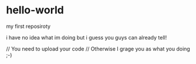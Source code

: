 hello-world
===========

my first reposiroty

i have no idea what im doing but i guess you guys can already tell!
  
// You need to upload your code
// Otherwise I grage you as what you doing ;-)
